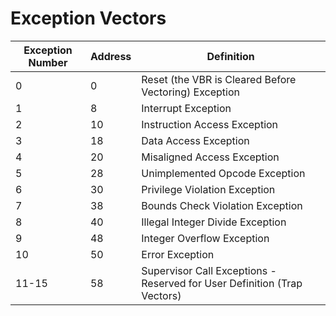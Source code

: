 Exception Vectors
=================

Exception Number | Address | Definition
---------------- |---------| ----------
0| 0        |Reset (the VBR is Cleared Before Vectoring) Exception
1| 8        |Interrupt Exception
2| 10       |Instruction Access Exception
3| 18       |Data Access Exception
4| 20       |Misaligned Access Exception
5| 28       |Unimplemented Opcode Exception
6| 30       |Privilege Violation Exception
7| 38       |Bounds Check Violation Exception
8| 40       |Illegal Integer Divide Exception
9| 48       |Integer Overflow Exception
10| 50       |Error Exception
11-15| 58       |Supervisor Call Exceptions - Reserved for User Definition (Trap Vectors)
